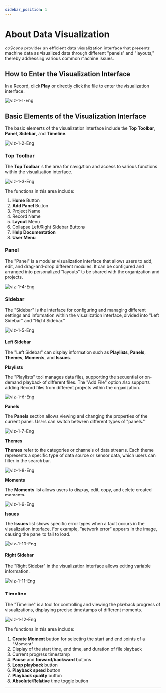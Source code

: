 ```yaml
---
sidebar_position: 1
---
```


# About Data Visualization

*coScene* provides an efficient data visualization interface that presents machine data as visualized data through different "panels" and "layouts," thereby addressing various common machine issues.

## How to Enter the Visualization Interface

In a Record, click **Play** or directly click the file to enter the visualization interface.

![viz-1-1-Eng](../img/viz-1-1-Eng.png)

## Basic Elements of the Visualization Interface

The basic elements of the visualization interface include the **Top Toolbar**, **Panel**, **Sidebar**, and **Timeline**.

![viz-1-2-Eng](../img/viz-1-2-Eng.png)

### Top Toolbar

The **Top Toolbar** is the area for navigation and access to various functions within the visualization interface.

![viz-1-3-Eng](../img/viz-1-3-Eng.png)

The functions in this area include:

1. **Home** Button
2. **Add Panel** Button
3. Project Name
4. Record Name
5. **Layout** Menu
6. Collapse Left/Right Sidebar Buttons
7. **Help Documentation**
8. **User Menu**

### Panel

The "Panel" is a modular visualization interface that allows users to add, edit, and drag-and-drop different modules. It can be configured and arranged into personalized "layouts" to be shared with the organization and projects.

![viz-1-4-Eng](../img/viz-1-4-Eng.png)

### Sidebar

The "Sidebar" is the interface for configuring and managing different settings and information within the visualization interface, divided into "Left Sidebar" and "Right Sidebar."

![viz-1-5-Eng](../img/viz-1-5-Eng.png)

#### Left Sidebar

The "Left Sidebar" can display information such as **Playlists**, **Panels**, **Themes**, **Moments**, and **Issues**.

**Playlists**

The "Playlists" tool manages data files, supporting the sequential or on-demand playback of different files. The "Add File" option also supports adding Record files from different projects within the organization.

![viz-1-6-Eng](../img/viz-1-6-Eng.png)

**Panels**

The **Panels** section allows viewing and changing the properties of the current panel. Users can switch between different types of "panels."

![viz-1-7-Eng](../img/viz-1-7-Eng.png)

**Themes**

**Themes** refer to the categories or channels of data streams. Each theme represents a specific type of data source or sensor data, which users can filter in the search bar.

![viz-1-8-Eng](../img/viz-1-8-Eng.png)

**Moments**

The **Moments** list allows users to display, edit, copy, and delete created moments.

![viz-1-9-Eng](../img/viz-1-9-Eng.png)

**Issues**

The **Issues** list shows specific error types when a fault occurs in the visualization interface. For example, "network error" appears in the image, causing the panel to fail to load.

![viz-1-10-Eng](../img/viz-1-10-Eng.png)

#### Right Sidebar

The "Right Sidebar" in the visualization interface allows editing variable information.

![viz-1-11-Eng](../img/viz-1-11-Eng.png)

### Timeline

The "Timeline" is a tool for controlling and viewing the playback progress of visualizations, displaying precise timestamps of different moments.

![viz-1-12-Eng](../img/viz-1-12-Eng.png)

The functions in this area include:

1. **Create Moment** button for selecting the start and end points of a "Moment"
2. Display of the start time, end time, and duration of file playback
3. Current progress timestamp
4. **Pause** and **forward**/**backward** buttons
5. **Loop playback** button
6. **Playback speed** button
7. **Playback quality** button
8. **Absolute**/**Relative** time toggle button

---
